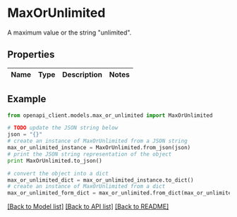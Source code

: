 # MaxOrUnlimited

A maximum value or the string \"unlimited\". 

## Properties

Name | Type | Description | Notes
------------ | ------------- | ------------- | -------------

## Example

```python
from openapi_client.models.max_or_unlimited import MaxOrUnlimited

# TODO update the JSON string below
json = "{}"
# create an instance of MaxOrUnlimited from a JSON string
max_or_unlimited_instance = MaxOrUnlimited.from_json(json)
# print the JSON string representation of the object
print MaxOrUnlimited.to_json()

# convert the object into a dict
max_or_unlimited_dict = max_or_unlimited_instance.to_dict()
# create an instance of MaxOrUnlimited from a dict
max_or_unlimited_form_dict = max_or_unlimited.from_dict(max_or_unlimited_dict)
```
[[Back to Model list]](../README.md#documentation-for-models) [[Back to API list]](../README.md#documentation-for-api-endpoints) [[Back to README]](../README.md)


